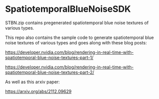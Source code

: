 # SpatiotemporalBlueNoiseSDK

STBN.zip contains pregenerated spatiotemporal blue noise textures of various types.

This repo also contains the sample code to generate spatiotemporal blue noise textures of various types and goes along with these blog posts:

https://developer.nvidia.com/blog/rendering-in-real-time-with-spatiotemporal-blue-noise-textures-part-1/

https://developer.nvidia.com/blog/rendering-in-real-time-with-spatiotemporal-blue-noise-textures-part-2/

As well as this arxiv paper:

https://arxiv.org/abs/2112.09629
